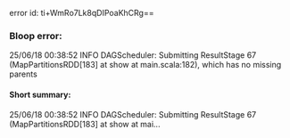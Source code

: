 error id: ti+WmRo7Lk8qDIPoaKhCRg==
### Bloop error:

25/06/18 00:38:52 INFO DAGScheduler: Submitting ResultStage 67 (MapPartitionsRDD[183] at show at main.scala:182), which has no missing parents
#### Short summary: 

25/06/18 00:38:52 INFO DAGScheduler: Submitting ResultStage 67 (MapPartitionsRDD[183] at show at mai...
